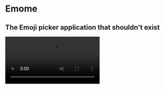 # Emome

## The Emoji picker application that shouldn't exist

![Product Demo](https://raw.githubusercontent.com/ka-de/emome/main/repo-padding/product-demo.mp4)
